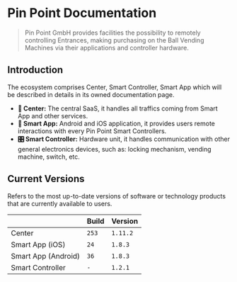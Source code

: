 # Pin Point Documentation

> Pin Point GmbH provides facilities the possibility to remotely controlling Entrances, making purchasing on the Ball Vending Machines via their applications and controller hardware. 

## Introduction

The ecosystem comprises Center, Smart Controller, Smart App which will be described in details in its owned documentation page.

- **🏢 Center:** The central SaaS, it handles all traffics coming from Smart App and other services.
- **📱 Smart App:** Android and iOS application, it provides users remote interactions with every Pin Point Smart Controllers.
- **🎛️ Smart Controller:** Hardware unit, it handles communication with other general electronics devices, such as: locking mechanism, vending machine, switch, etc.

## Current Versions

Refers to the most up-to-date versions of software or technology products that are currently available to users.

|                     | Build | Version  |
|---------------------|-------|----------|
| Center              | `253` | `1.11.2` |
| Smart App (iOS)     | `24`  | `1.8.3`  |
| Smart App (Android) | `36`  | `1.8.3`  |
| Smart Controller    | `-`   | `1.2.1`  |
